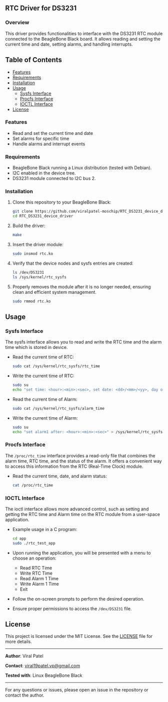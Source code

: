## RTC Driver for DS3231

### Overview
This driver provides functionalities to interface with the DS3231 RTC module connected to the BeagleBone Black board. It allows reading and setting the current time and date, setting alarms, and handling interrupts.

## Table of Contents

- [Features](#features)
- [Requirements](#requirements)
- [Installation](#installation)
- [Usage](#usage)
  - [Sysfs Interface](#sysfs-interface)
  - [Procfs Interface](#procfs-interface)
  - [IOCTL Interface](#ioctl-interface)
- [License](#license)

### Features
- Read and set the current time and date
- Set alarms for specific time
- Handle alarms and interrupt events

### Requirements
- BeagleBone Black running a Linux distribution (tested with Debian).
- I2C enabled in the device tree.
- DS3231 module connected to I2C bus 2. 

### Installation
1. Clone this repository to your BeagleBone Black:
    
    ```bash
    git clone https://github.com/viralpatel-moschip/RTC_DS3231_device_driver.git
    cd RTC_DS3231_device_driver
    ```

2. Build the driver:

    ```bash
    make
    ```

3. Insert the driver module:

    ```bash
    sudo insmod rtc.ko
    ```
    
4. Verify that the device nodes and sysfs entries are created:

    ```bash
    ls /dev/DS3231
    ls /sys/kernel/rtc_sysfs
    ```
5. Properly removes the module after it is no longer needed, ensuring clean and efficient system management.
    ```bash
    sudo rmmod rtc.ko
    ```

## Usage

### Sysfs Interface
The sysfs interface allows you to read and write the RTC time and the alarm time which is stored in device.
- Read the current time of RTC: 
    ```bash
    sudo cat /sys/kernel/rtc_sysfs/rtc_time
    ```

- Write the current time of RTC: 
    ```bash
    sudo su
    echo "set time: <hour>:<min>:<sec>, set date: <dd>/<mm>/<yy>, day of week: <day>" > /sys/kernel/rtc_sysfs/rtc_time
    ```

- Read the current time of Alarm: 
    ```bash
    sudo cat /sys/kernel/rtc_sysfs/alarm_time
    ```

- Write the current time of Alarm: 
    ```bash
    sudo su
    echo "set alarm1 after: <hour>:<min>:<sec>" > /sys/kernel/rtc_sysfs/alarm_time
    ```

### Procfs Interface
The `/proc/rtc_time` interface provides a read-only file that combines the alarm time, RTC time, and the status of the alarm. It offers a convenient way to access this information from the RTC (Real-Time Clock) module.

- Read the current time, date, and alarm status:
 
    ```bash
    cat /proc/rtc_time
    ```

### IOCTL Interface

The ioctl interface allows more advanced control, such as setting and getting the RTC time and Alarm time on the RTC module from a user-space application.

- Example usage in a C program:

    ```bash
    cd app
    sudo ./rtc_test_app
    ```

- Upon running the application, you will be presented with a menu to choose an operation:
    - Read RTC Time
    - Write RTC Time
    - Read Alarm 1 Time
    - Write Alarm 1 Time
    - Exit

- Follow the on-screen prompts to perform the desired operation.

- Ensure proper permissions to access the `/dev/DS3231` file.

##  License
This project is licensed under the MIT License. See the [LICENSE](LICENSE) file for more details.

---

**Author**: Viral Patel

**Contact**: viral19patel.vp@gmail.com

**Tested with**: Linux BeagleBone Black

---

For any questions or issues, please open an issue in the repository or contact the author.

